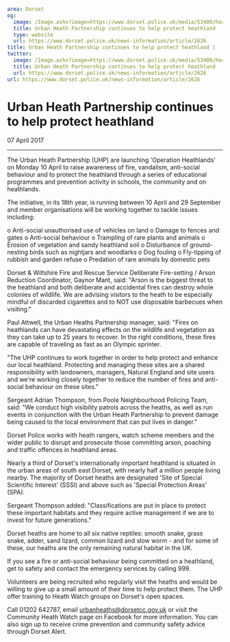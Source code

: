 ```yaml
area: Dorset
og:
  image: /Image.ashx?image=https://www.dorset.police.uk/media/53400/heath-fire.jpg&amp;amp;width=150
  title: Urban Heath Partnership continues to help protect heathland
  type: website
  url: https://www.dorset.police.uk/news-information/article/2626
title: Urban Heath Partnership continues to help protect heathland |
twitter:
  image: /Image.ashx?image=https://www.dorset.police.uk/media/53400/heath-fire.jpg&amp;amp;width=150
  title: Urban Heath Partnership continues to help protect heathland
  url: https://www.dorset.police.uk/news-information/article/2626
url: https://www.dorset.police.uk/news-information/article/2626
```

# Urban Heath Partnership continues to help protect heathland

07 April 2017

* * *

The Urban Heath Partnership (UHP) are launching 'Operation Heathlands' on Monday 10 April to raise awareness of fire, vandalism, anti-social behaviour and to protect the heathland through a series of educational programmes and prevention activity in schools, the community and on heathlands.

The initiative, in its 18th year, is running between 10 April and 29 September and member organisations will be working together to tackle issues including:

o Anti-social unauthorised use of vehicles on land
o Damage to fences and gates
o Anti-social behaviour
o Trampling of rare plants and animals
o Erosion of vegetation and sandy heathland soil
o Disturbance of ground-nesting birds such as nightjars and woodlarks
o Dog fouling
o Fly-tipping of rubbish and garden refuse
o Predation of rare animals by domestic pets

Dorset & Wiltshire Fire and Rescue Service Deliberate Fire-setting / Arson Reduction Coordinator, Gaynor Mant, said: "Arson is the biggest threat to the heathland and both deliberate and accidental fires can destroy whole colonies of wildlife. We are advising visitors to the heath to be especially mindful of discarded cigarettes and to NOT use disposable barbecues when visiting."

Paul Attwell, the Urban Heaths Partnership manager, said: "Fires on heathlands can have devastating effects on the wildlife and vegetation as they can take up to 25 years to recover. In the right conditions, these fires are capable of traveling as fast as an Olympic sprinter.

"The UHP continues to work together in order to help protect and enhance our local heathland. Protecting and managing these sites are a shared responsibility with landowners, managers, Natural England and site users and we're working closely together to reduce the number of fires and anti-social behaviour on these sites."

Sergeant Adrian Thompson, from Poole Neighbourhood Policing Team, said: "We conduct high visibility patrols across the heaths, as well as run events in conjunction with the Urban Heath Partnership to prevent damage being caused to the local environment that can put lives in danger."

Dorset Police works with heath rangers, watch scheme members and the wider public to disrupt and prosecute those committing arson, poaching and traffic offences in heathland areas.

Nearly a third of Dorset's internationally important heathland is situated in the urban areas of south east Dorset, with nearly half a million people living nearby. The majority of Dorset heaths are designated 'Site of Special Scientific Interest' (SSSI) and above such as 'Special Protection Areas' (SPA).

Sergeant Thompson added: "Classifications are put in place to protect these important habitats and they require active management if we are to invest for future generations."

Dorset heaths are home to all six native reptiles: smooth snake, grass snake, adder, sand lizard, common lizard and slow worm - and for some of these, our heaths are the only remaining natural habitat in the UK.

If you see a fire or anti-social behaviour being committed on a heathland, get to safety and contact the emergency services by calling 999.

Volunteers are being recruited who regularly visit the heaths and would be willing to give up a small amount of their time to help protect them. The UHP offer training to Heath Watch groups on Dorset's open spaces.

Call 01202 642787, email urbanheaths@dorsetcc.gov.uk or visit the Community Heath Watch page on Facebook for more information. You can also sign up to receive crime prevention and community safety advice through Dorset Alert.
